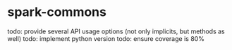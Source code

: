 # spark-commons
todo: provide several API usage options (not only implicits, but methods as well)
todo: implement python version
todo: ensure coverage is 80%